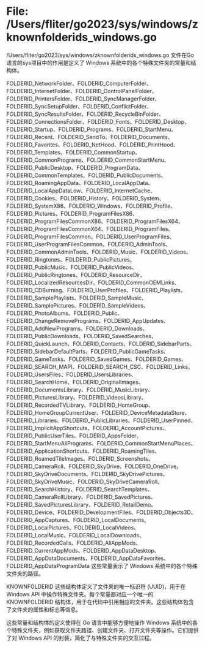 # File: /Users/fliter/go2023/sys/windows/zknownfolderids_windows.go

/Users/fliter/go2023/sys/windows/zknownfolderids_windows.go 文件在Go语言的sys项目中的作用是定义了 Windows 系统中的各个特殊文件夹的常量和结构体。

FOLDERID_NetworkFolder、FOLDERID_ComputerFolder、FOLDERID_InternetFolder、FOLDERID_ControlPanelFolder、FOLDERID_PrintersFolder、FOLDERID_SyncManagerFolder、FOLDERID_SyncSetupFolder、FOLDERID_ConflictFolder、FOLDERID_SyncResultsFolder、FOLDERID_RecycleBinFolder、FOLDERID_ConnectionsFolder、FOLDERID_Fonts、FOLDERID_Desktop、FOLDERID_Startup、FOLDERID_Programs、FOLDERID_StartMenu、FOLDERID_Recent、FOLDERID_SendTo、FOLDERID_Documents、FOLDERID_Favorites、FOLDERID_NetHood、FOLDERID_PrintHood、FOLDERID_Templates、FOLDERID_CommonStartup、FOLDERID_CommonPrograms、FOLDERID_CommonStartMenu、FOLDERID_PublicDesktop、FOLDERID_ProgramData、FOLDERID_CommonTemplates、FOLDERID_PublicDocuments、FOLDERID_RoamingAppData、FOLDERID_LocalAppData、FOLDERID_LocalAppDataLow、FOLDERID_InternetCache、FOLDERID_Cookies、FOLDERID_History、FOLDERID_System、FOLDERID_SystemX86、FOLDERID_Windows、FOLDERID_Profile、FOLDERID_Pictures、FOLDERID_ProgramFilesX86、FOLDERID_ProgramFilesCommonX86、FOLDERID_ProgramFilesX64、FOLDERID_ProgramFilesCommonX64、FOLDERID_ProgramFiles、FOLDERID_ProgramFilesCommon、FOLDERID_UserProgramFiles、FOLDERID_UserProgramFilesCommon、FOLDERID_AdminTools、FOLDERID_CommonAdminTools、FOLDERID_Music、FOLDERID_Videos、FOLDERID_Ringtones、FOLDERID_PublicPictures、FOLDERID_PublicMusic、FOLDERID_PublicVideos、FOLDERID_PublicRingtones、FOLDERID_ResourceDir、FOLDERID_LocalizedResourcesDir、FOLDERID_CommonOEMLinks、FOLDERID_CDBurning、FOLDERID_UserProfiles、FOLDERID_Playlists、FOLDERID_SamplePlaylists、FOLDERID_SampleMusic、FOLDERID_SamplePictures、FOLDERID_SampleVideos、FOLDERID_PhotoAlbums、FOLDERID_Public、FOLDERID_ChangeRemovePrograms、FOLDERID_AppUpdates、FOLDERID_AddNewPrograms、FOLDERID_Downloads、FOLDERID_PublicDownloads、FOLDERID_SavedSearches、FOLDERID_QuickLaunch、FOLDERID_Contacts、FOLDERID_SidebarParts、FOLDERID_SidebarDefaultParts、FOLDERID_PublicGameTasks、FOLDERID_GameTasks、FOLDERID_SavedGames、FOLDERID_Games、FOLDERID_SEARCH_MAPI、FOLDERID_SEARCH_CSC、FOLDERID_Links、FOLDERID_UsersFiles、FOLDERID_UsersLibraries、FOLDERID_SearchHome、FOLDERID_OriginalImages、FOLDERID_DocumentsLibrary、FOLDERID_MusicLibrary、FOLDERID_PicturesLibrary、FOLDERID_VideosLibrary、FOLDERID_RecordedTVLibrary、FOLDERID_HomeGroup、FOLDERID_HomeGroupCurrentUser、FOLDERID_DeviceMetadataStore、FOLDERID_Libraries、FOLDERID_PublicLibraries、FOLDERID_UserPinned、FOLDERID_ImplicitAppShortcuts、FOLDERID_AccountPictures、FOLDERID_PublicUserTiles、FOLDERID_AppsFolder、FOLDERID_StartMenuAllPrograms、FOLDERID_CommonStartMenuPlaces、FOLDERID_ApplicationShortcuts、FOLDERID_RoamingTiles、FOLDERID_RoamedTileImages、FOLDERID_Screenshots、FOLDERID_CameraRoll、FOLDERID_SkyDrive、FOLDERID_OneDrive、FOLDERID_SkyDriveDocuments、FOLDERID_SkyDrivePictures、FOLDERID_SkyDriveMusic、FOLDERID_SkyDriveCameraRoll、FOLDERID_SearchHistory、FOLDERID_SearchTemplates、FOLDERID_CameraRollLibrary、FOLDERID_SavedPictures、FOLDERID_SavedPicturesLibrary、FOLDERID_RetailDemo、FOLDERID_Device、FOLDERID_DevelopmentFiles、FOLDERID_Objects3D、FOLDERID_AppCaptures、FOLDERID_LocalDocuments、FOLDERID_LocalPictures、FOLDERID_LocalVideos、FOLDERID_LocalMusic、FOLDERID_LocalDownloads、FOLDERID_RecordedCalls、FOLDERID_AllAppMods、FOLDERID_CurrentAppMods、FOLDERID_AppDataDesktop、FOLDERID_AppDataDocuments、FOLDERID_AppDataFavorites、FOLDERID_AppDataProgramData 这些常量表示了 Windows 系统中的各个特殊文件夹的路径。

KNOWNFOLDERID 这些结构体定义了文件夹的唯一标识符 (UUID)，用于在 Windows API 中操作特殊文件夹。每个常量都对应一个唯一的 KNOWNFOLDERID 结构体，用于在代码中引用相应的文件夹。这些结构体包含了文件夹的属性和标志等信息。

这些常量和结构体的定义使得在 Go 语言中能够方便地操作 Windows 系统中的各个特殊文件夹，例如获取文件夹路径、创建文件夹、打开文件夹等操作。它们提供了对 Windows API 的封装，简化了与特殊文件夹的交互过程。

